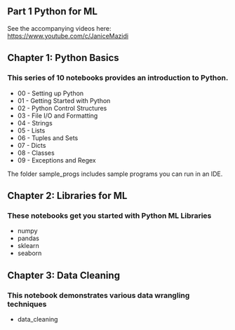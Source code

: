 ## Part 1 Python for ML

See the accompanying videos here: https://www.youtube.com/c/JaniceMazidi

## Chapter 1: Python Basics

### This series of 10 notebooks provides an introduction to Python.


* 00 - Setting up Python
* 01 - Getting Started with Python
* 02 - Python Control Structures
* 03 - File I/O and Formatting
* 04 - Strings
* 05 - Lists
* 06 - Tuples and Sets
* 07 - Dicts
* 08 - Classes
* 09 - Exceptions and Regex

The folder sample_progs includes sample programs you can run in an IDE.

## Chapter 2: Libraries for ML

### These notebooks get you started with Python ML Libraries

* numpy
* pandas
* sklearn
* seaborn

## Chapter 3: Data Cleaning

### This notebook demonstrates various data wrangling techniques

* data_cleaning

